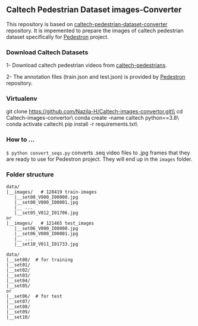 ## Caltech Pedestrian Dataset images-Converter

This repository is based on [caltech-pedestrian-dataset-converter](https://github.com/mitmul/caltech-pedestrian-dataset-converter) repository. It is impemented to prepare the images of caltech pedestrian dataset specifically for [Pedestron](https://github.com/hasanirtiza/Pedestron) project.


### Download Caltech Datasets 
1- Download caltech pedestrian videos from [caltech-pedestrians](https://drive.google.com/drive/folders/1cnQHqa8BkVx90-6-UojHnbMB0WhksSRc).

2- The annotation files (train.json and test.json) is provided by [Pedestron](https://github.com/hasanirtiza/Pedestron/tree/master/datasets/Caltech) repository.


### Virtualenv 
git clone https://github.com/Nazila-H/Caltech-images-convertor.git\\
cd Caltech-images-convertor\\
conda create -name caltech python==3.8\\
conda activate caltech\\
pip install -r requirements.txt\\


### How to ... 

`$ python convert_seqs.py` converts .seq video files to .jpg frames that they are ready to use for Pedestron project. They will end up in the `images` folder.



### Folder structure 
```shell   
data/
|__images/   # 128419 train-images
   |__set00_V000_I00000.jpg 
   |__set00_V000_I00001.jpg
   |__ ...
   |__set05_V012_I01706.jpg
or   
|__images/   # 121465 test_images
   |__set06_V000_I00000.jpg
   |__set06_V000_I00001.jpg
   |__ ...
   |__set10_V011_I01733.jpg

data/   
|__set00/  # for training 
|__set01/
|__set02/
|__set03/
|__set04/
|__set05/ 
or 
|__set06/  # for test 
|__set07/
|__set08/
|__set09/
|__set10/

```

